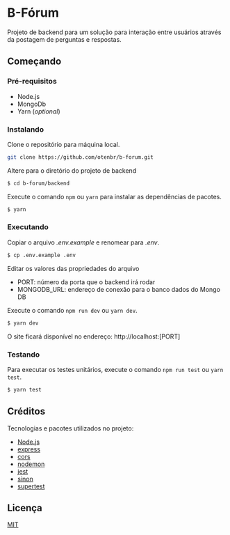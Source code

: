 # B-Fórum

Projeto de backend para um solução para interação entre usuários através da postagem de perguntas e respostas.

## Começando

### Pré-requisitos

- Node.js
- MongoDb
- Yarn (_optional_)

### Instalando

Clone o repositório para máquina local.

```sh
git clone https://github.com/otenbr/b-forum.git
```

Altere para o diretório do projeto de backend

```sh
$ cd b-forum/backend
```

Execute o comando `npm` ou `yarn` para instalar as dependências de pacotes.

```sh
$ yarn
```

### Executando

Copiar o arquivo _.env.example_ e renomear para _.env_.

```sh
$ cp .env.example .env
```

Editar os valores das propriedades do arquivo

- PORT: número da porta que o backend irá rodar
- MONGODB_URL: endereço de conexão para o banco dados do Mongo DB

Execute o comando `npm run dev` ou `yarn dev`.

```sh
$ yarn dev
```

O site ficará disponível no endereço: http://localhost:[PORT]

### Testando

Para executar os testes unitários, execute o comando `npm run test` ou `yarn test`.

```sh
$ yarn test
```

## Créditos

Tecnologias e pacotes utilizados no projeto:

- [Node.js](https://nodejs.org/)
- [express](https://expressjs.com/)
- [cors](https://github.com/expressjs/cors)
- [nodemon](https://nodemon.io/)
- [jest](https://jestjs.io/)
- [sinon](https://sinonjs.org/)
- [supertest](https://github.com/visionmedia/supertest)

## Licença

[MIT](LICENSE.md)

